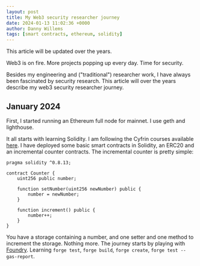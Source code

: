 ```yaml
---
layout: post
title: My Web3 security researcher journey
date: 2024-01-13 11:02:36 +0000
author: Danny Willems
tags: [smart contracts, ethereum, solidity]
---
```



This article will be updated over the years.

Web3 is on fire.
More projects popping up every day.
Time for security.

Besides my engineering and ("traditional") researcher work, I have always been fascinated by security research.
This article will over the years describe my web3 security researcher journey.

## January 2024

First, I started running an Ethereum full node for mainnet. I use geth and lighthouse.

It all starts with learning Solidity.
I am following the Cyfrin courses available [here](https://github.com/Cyfrin/security-and-auditing-full-course-s23).
I have deployed some basic smart contracts in Solidity, an ERC20 and an incremental counter contracts.
The incremental counter is pretty simple:
```
pragma solidity ^0.8.13;

contract Counter {
    uint256 public number;

    function setNumber(uint256 newNumber) public {
        number = newNumber;
    }

    function increment() public {
        number++;
    }
}
```

You have a storage containing a number, and one setter and one method to increment the storage. Nothing more.
The journey starts by playing with [Foundry](https://github.com/foundry-rs/foundry).
Learning `forge test`, `forge build`, `forge create`, `forge test --gas-report`.
